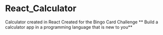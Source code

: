 # React_Calculator
Calculator created in React
Created for the Bingo Card Challenge
** Build a calculator app in a programming language that is new to you**
